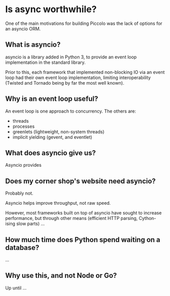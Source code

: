 # Is async worthwhile?

One of the main motivations for building Piccolo was the lack of options for an asyncio ORM.

## What is asyncio?

asyncio is a library added in Python 3, to provide an event loop implementation in the standard library.

Prior to this, each framework that implemented non-blocking IO via an event loop had their own event loop implementation, limiting interoperability (Twisted and Tornado being by far the most well known).

## Why is an event loop useful?

An event loop is one approach to concurrency. The others are:

 * threads
 * processes
 * greenlets (lightweight, non-system threads)
 * implicit yielding (gevent, and eventlet)

## What does asyncio give us?

Asyncio provides

## Does my corner shop's website need asyncio?

Probably not.

Asyncio helps improve throughput, not raw speed.

However, most frameworks built on top of asyncio have sought to increase performance, but through other means (efficient HTTP parsing, Cython-ising slow parts) ...

## How much time does Python spend waiting on a database?

...

## Why use this, and not Node or Go?

Up until ...
